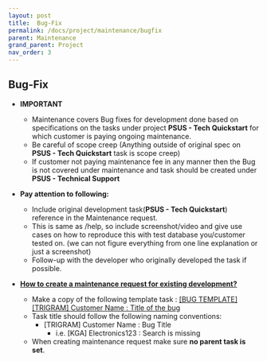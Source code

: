 ```yaml
---
layout: post
title:  Bug-Fix
permalink: /docs/project/maintenance/bugfix
parent: Maintenance
grand_parent: Project
nav_order: 3
---
```


## Bug-Fix

- **IMPORTANT**
  - Maintenance covers Bug fixes for development done based on specifications on the tasks under project **PSUS - Tech Quickstart** for which customer is paying ongoing maintenance.
  - Be careful of scope creep (Anything outside of original spec on **PSUS - Tech Quickstart** task is scope creep)
  - If customer not paying maintenance fee in any manner then the Bug is not covered under maintenance and task should be created under **PSUS - Technical Support**

- **Pay attention to following:**
  - Include original development task(**PSUS - Tech Quickstart**) reference in the Maintenance request.
  - This is same as /help, so include screenshot/video and give use cases on how to reproduce this with test database you/customer tested on. (we can not figure everything from one line explanation or just a screenshot)
  - Follow-up with the developer who originally developed the task if possible.

- **[How to create a maintenance request for existing development?](https://youtu.be/UGzavmOCquc)**
  - Make a copy of the following template task : [[BUG TEMPLATE] [TRIGRAM] Customer Name : Title of the bug](https://www.odoo.com/web#id=2614876&cids=3&menu_id=4720&action=333&active_id=3137&model=project.task&view_type=form)
  - Task title should follow the following naming conventions:
    - [TRIGRAM] Customer Name : Bug Title
      - i.e. [KGA] Electronics123 : Search is missing
  - When creating maintenance request make sure **no parent task is set**.
